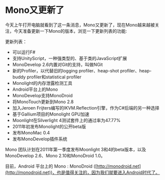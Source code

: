 # Mono又更新了


今天上午打开电脑就看到了这一条消息，Mono又更新了，现在Mono越来越被关注，今天准备更新一下Mono的版本，浏览一下更新列表的功能:

更新列表：

- 可以运行F#
- 支持UnityScript，一种强类型的、基于类的JavaScript扩展
- MonoDevelop 2.6内置对Git的支持，叫做NGit
- 新的Profiler，以代替旧的logging profiler、heap-shot profiler、heap-buddy profiler和statistical profiler
- Monolight的内存泄露检测工具
- Android平台上的Mono
- MonoDevelop支持MonoDroid
- 将MonoTouch更新到Mono 2.8
- 加入Jeroen Frijters编写的IKVM.Reflection引擎，作为C#后端的另一种选择
- 基于Gallium项目的Monolight GPU加速
- Moonlight在Silverlight 4测试套件上的通过率为47.77%
- 2011年初发布Monolight的公开beta版
- 发布MonoMac 0.4
- 发布MonoDevelop插件系统

Mono 团队计划在2011年第一季度发布Moonlight 3和4的beta版本，以及MonoDevelop 2.6、Mono 2.10和MonoDroid 1.0。

目前，Android 平台上的 Mono : MonoDroid ([http://monodroid.net](http://monodroid.net))，也是值得关注的，因为我们就要进入Android时代了。

